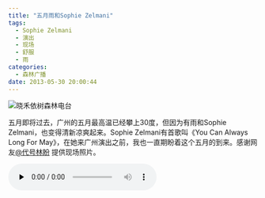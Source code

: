 ```yaml
---
title: "五月雨和Sophie Zelmani"
tags:
  - Sophie Zelmani
  - 演出
  - 现场
  - 舒服
  - 雨
categories:
  - 森林广播
date: 2013-05-30 20:00:44
---
```


![晓禾依树森林电台](../../../images/radiocover/radio_055.jpg) 

五月即将过去，广州的五月最高温已经攀上30度，但因为有雨和Sophie Zelmani，也变得清新凉爽起来。Sophie Zelmani有首歌叫《You Can Always Long For May》，在她来广州演出之前，我也一直期盼着这个五月的到来。感谢网友[@代号林盼](http://weibo.com/gerenty) 提供现场照片。   

<audio id="audio" controls="" preload="none">
  <source id="mp3" src="http://www.coletree.com/radio/coletree_radio_055.mp3">
</audio>